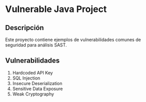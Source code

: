 # Vulnerable Java Project

## Descripción
Este proyecto contiene ejemplos de vulnerabilidades comunes de seguridad para análisis SAST.

## Vulnerabilidades
1. Hardcoded API Key
2. SQL Injection
3. Insecure Deserialization
4. Sensitive Data Exposure
5. Weak Cryptography
